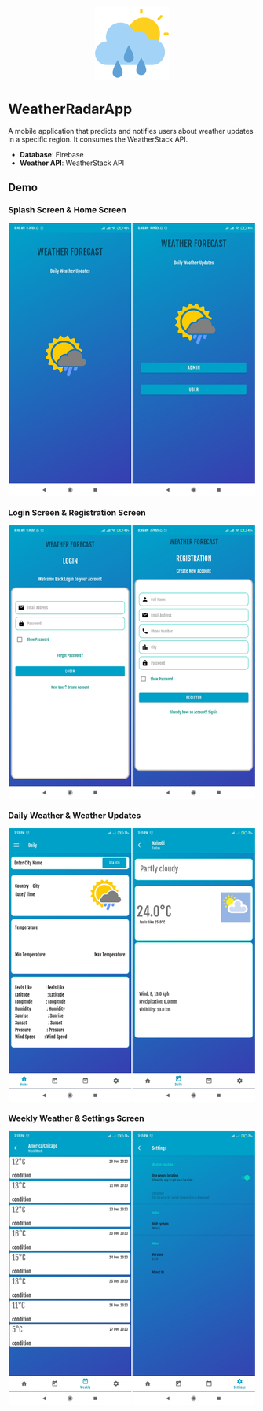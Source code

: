 <p align="center"><img src="screenshots/cloudy.png" alt="WeatherRadarApp" height="150px"></p>

# WeatherRadarApp
A mobile application that predicts and notifies users about weather updates in a specific region. It consumes the WeatherStack API.
- **Database**: Firebase
- **Weather API**: WeatherStack API

## Demo

### Splash Screen & Home Screen
<div style="display: flex; justify-content: space-evenly;">
  <img src="screenshots/splash_screen.jpg" width="250" />
  <img src="screenshots/landing_screen.jpg" width="250" />
</div>

### Login Screen & Registration Screen
<div style="display: flex; justify-content: space-evenly;">
  <img src="screenshots/login_screen.jpg" width="250" />
  <img src="screenshots/registration_screen.jpg" width="250" />
</div>

### Daily Weather & Weather Updates
<div style="display: flex; justify-content: space-evenly;">
  <img src="screenshots/daily_weather.jpg" width="250" />
  <img src="screenshots/weather_updates.jpg" width="250" />
</div>

### Weekly Weather & Settings Screen
<div style="display: flex; justify-content: space-evenly;">
  <img src="screenshots/weekly_weather.jpg" width="250" />
  <img src="screenshots/settings_screen.jpg" width="250" />
</div>
